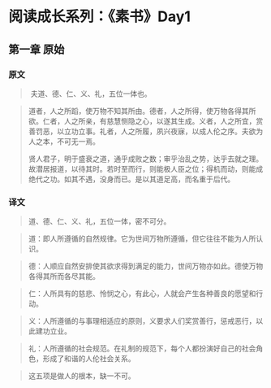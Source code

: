 # 阅读成长系列：《素书》Day1

## 第一章 原始

### 原文

> ​		夫道、德、仁、义、礼，五位一体也。

> ​		道者，人之所蹈，使万物不知其所由。德者，人之所得，使万物各得其所欲。仁者，人之所亲，有慈慧恻隐之心，以遂其生成。义者，人之所宜，赏善罚恶，以立功立事。礼者，人之所履，夙兴夜寐，以成人伦之序。夫欲为人之本，不可无一焉。
>
> ​		贤人君子，明于盛衰之道，通乎成败之数；审乎治乱之势，达乎去就之理。故潜居报道，以待其时。若时至而行，则能极人臣之位；得机而动，则能成绝代之功。如其不遇，没身而已。是以其道足高，而名重于后代。

### 译文

> 道、德、仁、义、礼，五位一体，密不可分。

> 道：即人所遵循的自然规律。它为世间万物所遵循，但它往往不能为人所认识。

> 德：人顺应自然安排使其欲求得到满足的能力，世间万物亦如此。德使万物各得其所而各尽其能。

> 仁：人所具有的慈悲、怜悯之心，有此心，人就会产生各种善良的愿望和行动。

> 义：人所遵循的与事理相适应的原则，义要求人们奖赏善行，惩戒恶行，以此建功立业。

> 礼：人所遵循的社会规范。在礼制的规范下，每个人都扮演好自己的社会角色，形成了和谐的人伦社会关系。

> 这五项是做人的根本，缺一不可。
>
> 
